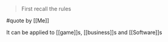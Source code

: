 > First recall the rules

#quote by [[Me]]

It can be applied to [[game]]s, [[business]]s and [[Software]]s
